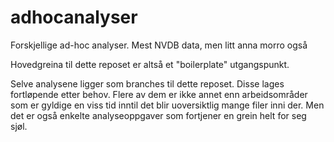 # adhocanalyser

Forskjellige ad-hoc analyser. Mest NVDB data, men litt anna morro også

Hovedgreina til dette reposet er altså et "boilerplate" utgangspunkt. 

Selve analysene ligger som branches til dette reposet. Disse lages fortløpende etter behov. Flere av dem er ikke annet enn arbeidsområder 
som er gyldige en viss tid inntil det blir uoversiktlig mange filer inni der. Men det er også enkelte analyseoppgaver som fortjener en grein helt for seg sjøl. 

